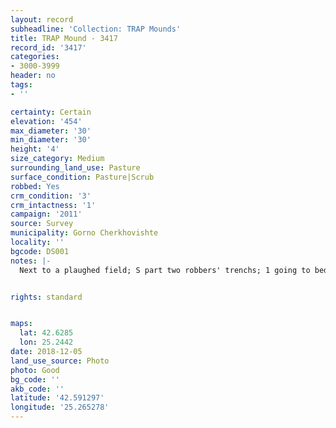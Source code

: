 ```yaml
---
layout: record
subheadline: 'Collection: TRAP Mounds'
title: TRAP Mound - 3417
record_id: '3417'
categories:
- 3000-3999
header: no
tags:
- ''

certainty: Certain
elevation: '454'
max_diameter: '30'
min_diameter: '30'
height: '4'
size_category: Medium
surrounding_land_use: Pasture
surface_condition: Pasture|Scrub
robbed: Yes
crm_condition: '3'
crm_intactness: '1'
campaign: '2011'
source: Survey
municipality: Gorno Cherkhovishte
locality: ''
bgcode: DS001
notes: |-
  Next to a plaughed field; S part two robbers' trenchs; 1 going to bedrock.


rights: standard


maps:
  lat: 42.6285
  lon: 25.2442
date: 2018-12-05
land_use_source: Photo
photo: Good
bg_code: ''
akb_code: ''
latitude: '42.591297'
longitude: '25.265278'
---
```

